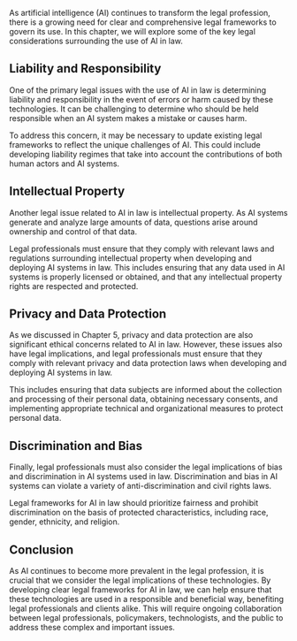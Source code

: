 
As artificial intelligence (AI) continues to transform the legal profession, there is a growing need for clear and comprehensive legal frameworks to govern its use. In this chapter, we will explore some of the key legal considerations surrounding the use of AI in law.

Liability and Responsibility
----------------------------

One of the primary legal issues with the use of AI in law is determining liability and responsibility in the event of errors or harm caused by these technologies. It can be challenging to determine who should be held responsible when an AI system makes a mistake or causes harm.

To address this concern, it may be necessary to update existing legal frameworks to reflect the unique challenges of AI. This could include developing liability regimes that take into account the contributions of both human actors and AI systems.

Intellectual Property
---------------------

Another legal issue related to AI in law is intellectual property. As AI systems generate and analyze large amounts of data, questions arise around ownership and control of that data.

Legal professionals must ensure that they comply with relevant laws and regulations surrounding intellectual property when developing and deploying AI systems in law. This includes ensuring that any data used in AI systems is properly licensed or obtained, and that any intellectual property rights are respected and protected.

Privacy and Data Protection
---------------------------

As we discussed in Chapter 5, privacy and data protection are also significant ethical concerns related to AI in law. However, these issues also have legal implications, and legal professionals must ensure that they comply with relevant privacy and data protection laws when developing and deploying AI systems in law.

This includes ensuring that data subjects are informed about the collection and processing of their personal data, obtaining necessary consents, and implementing appropriate technical and organizational measures to protect personal data.

Discrimination and Bias
-----------------------

Finally, legal professionals must also consider the legal implications of bias and discrimination in AI systems used in law. Discrimination and bias in AI systems can violate a variety of anti-discrimination and civil rights laws.

Legal frameworks for AI in law should prioritize fairness and prohibit discrimination on the basis of protected characteristics, including race, gender, ethnicity, and religion.

Conclusion
----------

As AI continues to become more prevalent in the legal profession, it is crucial that we consider the legal implications of these technologies. By developing clear legal frameworks for AI in law, we can help ensure that these technologies are used in a responsible and beneficial way, benefiting legal professionals and clients alike. This will require ongoing collaboration between legal professionals, policymakers, technologists, and the public to address these complex and important issues.
